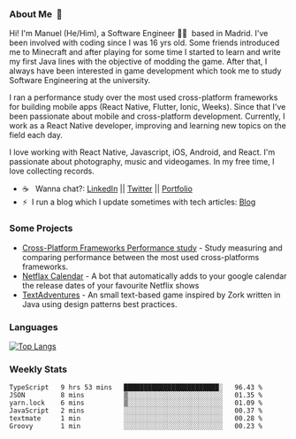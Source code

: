 ### About Me &nbsp;🐢

Hi! I'm Manuel (He/Him), a Software Engineer 👨‍💻 &nbsp;based in Madrid. I've been involved with coding since I was 16 yrs old. Some friends introduced me to Minecraft and after playing for some time I started to learn and write my first Java lines with the objective of modding the game. After that, I always have been interested in game development which took me to study Software Engineering at the university.

I ran a performance study over the most used cross-platform frameworks for building mobile apps (React Native, Flutter, Ionic, Weeks). Since that I've been passionate about mobile and cross-platform development. Currently, I work as a React Native developer, improving and learning new topics on the field each day.

I love working with React Native, Javascript, iOS, Android, and React. I'm passionate about photography, music and videogames. In my free time, I love collecting records.

- ☕️ &nbsp; Wanna chat?: [LinkedIn](https://www.linkedin.com/in/manuelrdsg) || [Twitter](https://twitter.com/manuelrdsg) || [Portfolio](https://me.manuelrdsg.com)
- ⚡️&nbsp; I run a blog which I update sometimes with tech articles: [Blog](https://manuelrdsg.com)

### Some Projects

- [Cross-Platform Frameworks Performance study](https://rodin.uca.es/handle/10498/20951) - Study measuring and comparing performance between the most used cross-platforms frameworks.
- [Netflax Calendar](https://github.com/manuelrdsg/NetflaxCalendar) - A bot that automatically adds to your google calendar the release dates of your favourite Netflix shows
- [TextAdventures](https://github.com/manuelrdsg/TextAdventures) - An small text-based game inspired by Zork written in Java using design patterns best practices.

### Languages

[![Top Langs](https://github-readme-stats.vercel.app/api/top-langs/?username=manuelrdsg&layout=compact&langs_count=9&hide=html)](https://github.com/manuelrdsg)

### Weekly Stats

<!--START_SECTION:waka-->

```text
TypeScript   9 hrs 53 mins   ████████████████████████░   96.43 %
JSON         8 mins          ▒░░░░░░░░░░░░░░░░░░░░░░░░   01.35 %
yarn.lock    6 mins          ▒░░░░░░░░░░░░░░░░░░░░░░░░   01.09 %
JavaScript   2 mins          ░░░░░░░░░░░░░░░░░░░░░░░░░   00.37 %
textmate     1 min           ░░░░░░░░░░░░░░░░░░░░░░░░░   00.28 %
Groovy       1 min           ░░░░░░░░░░░░░░░░░░░░░░░░░   00.23 %
```

<!--END_SECTION:waka-->
